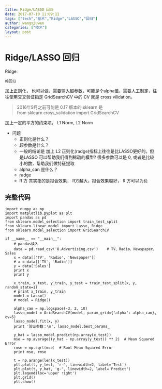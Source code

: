 ```yaml
---
title: Ridge/LASSO 回归
date: 2017-07-10 11:09:11
tags: ["tech","技术","Ridge","LASSO","回归"]
author: wangxiuwen
categories: ["技术"]
layout: post
---
```


# Ridge/LASSO 回归

Ridge:

    岭回归


加上正则化， 也可以做，需要输入超参数，可能是个alpha值，需要人工制定，往往使用交叉验证指定
GridSearchCV 中的 CV 就是 cross vilidation。
>2016年9月之前可能是 0.17 版本的 sklearn 是                
>from sklearn.cross_validation import GridSearchCV


加上一定的平方的约束项， L1 Norm, L2 Norm

- 问题
  - 正则化是什么？
  - 超参数是什么？
  - 一般的结论是 加上 L2 正则化(radge)指标上往往是比LASSO更好的。但是LASSO 可以帮助我们得到稀疏的模型? 很多参数可以是 0, 或者是比较小的数，帮助我们做特征提取
  - alpha_can 是什么？
  - radge
  - R 方 其实指的是拟合效果， R方越大，拟合效果越好， R 方可以为负



## 完整代码

    import numpy as np
    import matplotlib.pyplot as plt
    import pandas as pd
    from sklearn.model_selection import train_test_split
    from sklearn.linear_model import Lasso, Ridge
    from sklearn.model_selection import GridSearchCV

    if __name__ == "__main__":
        # pandas读入
        data = pd.read_csv('8.Advertising.csv')    # TV、Radio、Newspaper、Sales
        x = data[['TV', 'Radio', 'Newspaper']]
        # x = data[['TV', 'Radio']]
        y = data['Sales']
        print x
        print y

        x_train, x_test, y_train, y_test = train_test_split(x, y, random_state=1)
        # print x_train, y_train
        model = Lasso()
        # model = Ridge()

        alpha_can = np.logspace(-3, 2, 10)
        lasso_model = GridSearchCV(model, param_grid={'alpha': alpha_can}, cv=5)
        lasso_model.fit(x, y)
        print '验证参数：\n', lasso_model.best_params_

        y_hat = lasso_model.predict(np.array(x_test))
        mse = np.average((y_hat - np.array(y_test)) ** 2)  # Mean Squared Error
        rmse = np.sqrt(mse)  # Root Mean Squared Error
        print mse, rmse

        t = np.arange(len(x_test))
        plt.plot(t, y_test, 'r-', linewidth=2, label='Test')
        plt.plot(t, y_hat, 'g-', linewidth=2, label='Predict')
        plt.legend(loc='upper right')
        plt.grid()
        plt.show()